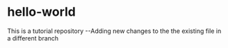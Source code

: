# hello-world
This is a tutorial repository
--Adding new changes to the the existing file in a different branch

